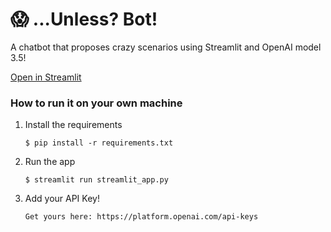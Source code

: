 # 😱 ...Unless? Bot!

A chatbot that proposes crazy scenarios using Streamlit and OpenAI model 3.5!

[Open in Streamlit](https://chatbot-ibp7tyijl7q.streamlit.app/)

### How to run it on your own machine

1. Install the requirements

   ```
   $ pip install -r requirements.txt
   ```

2. Run the app

   ```
   $ streamlit run streamlit_app.py
   ```

3. Add your API Key!

   ```
   Get yours here: https://platform.openai.com/api-keys
   ```
